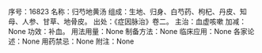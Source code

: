 序号：16823
名称：归芍地黄汤
组成：生地、归身、白芍药、枸杞、丹皮、知母、人参、甘草、地骨皮。
出处：《症因脉治》卷二。
主治：血虚咳嗽
加减：None
功效：补血。
用法用量：None
制备方法：None
临床应用：None
各家论述：None
用药禁忌：None
附注：None
